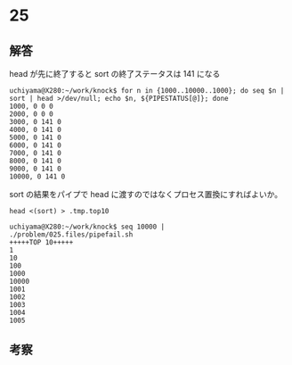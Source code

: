 # 25

## 解答

head が先に終了すると sort の終了ステータスは 141 になる
```
uchiyama@X280:~/work/knock$ for n in {1000..10000..1000}; do seq $n | sort | head >/dev/null; echo $n, ${PIPESTATUS[@]}; done
1000, 0 0 0
2000, 0 0 0
3000, 0 141 0
4000, 0 141 0
5000, 0 141 0
6000, 0 141 0
7000, 0 141 0
8000, 0 141 0
9000, 0 141 0
10000, 0 141 0
```

sort の結果をパイプで head に渡すのではなくプロセス置換にすればよいか。
```
head <(sort) > .tmp.top10
```

```
uchiyama@X280:~/work/knock$ seq 10000 | ./problem/025.files/pipefail.sh
+++++TOP 10+++++
1
10
100
1000
10000
1001
1002
1003
1004
1005
```

## 考察
